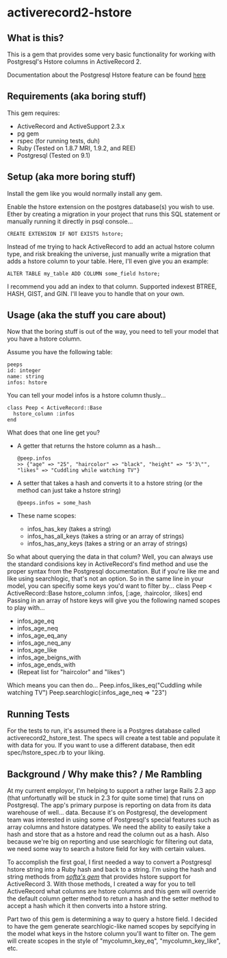 activerecord2-hstore
====================

What is this?
-------------
This is a gem that provides some very basic functionality for working with 
Postgresql's Hstore columns in ActiveRecord 2.

Documentation about the Postgresql Hstore feature can be found 
[here](http://www.postgresql.org/docs/9.1/static/hstore.html)

Requirements (aka boring stuff)
-------------------------------
This gem requires:

*   ActiveRecord and ActiveSupport 2.3.x
*   pg gem
*   rspec (for running tests, duh)
*   Ruby (Tested on 1.8.7 MRI, 1.9.2, and REE)
*   Postgresql (Tested on 9.1)

Setup (aka more boring stuff)
-----------------------------
Install the gem like you would normally install any gem.

Enable the hstore extension on the postgres database(s) you wish to use.
Ether by creating a migration in your project that runs this SQL statement
or manually running it directly in psql console...

    CREATE EXTENSION IF NOT EXISTS hstore;

Instead of me trying to hack ActiveRecord to add an actual hstore column type,
and risk breaking the universe, just manually write a migration that adds a 
hstore column to your table. Here, I'll even give you an example:

    ALTER TABLE my_table ADD COLUMN some_field hstore;

I recommend you add an index to that column. Supported indexest BTREE, HASH, 
GIST, and GIN. I'll leave you to handle that on your own.

Usage (aka the stuff you care about)
------------------------------------
Now that the boring stuff is out of the way, you need to tell your model that
you have a hstore column.

Assume you have the following table:
    
    peeps
    id: integer
    name: string
    infos: hstore

You can tell your model infos is a hstore column thusly...

    class Peep < ActiveRecord::Base
      hstore_column :infos
    end

What does that one line get you?

*   A getter that returns the hstore column as a hash...

        @peep.infos
        >> {"age" => "25", "haircolor" => "black", "height" => "5'3\"", "likes" => "Cuddling while watching TV"}

*   A setter that takes a hash and converts it to a hstore string (or the method can just take a hstore string)

        @peeps.infos = some_hash

*   These name scopes:
    *   infos\_has\_key (takes a string)
    *   infos\_has\_all\_keys (takes a string or an array of strings)
    *   infos\_has\_any\_keys (takes a string or an array of strings) 

So what about querying the data in that colum? Well, you can always use the 
standard condisions key in ActiveRecord's find method and use the proper 
syntax from the Postgresql documentation. But if you're like me and like 
using searchlogic, that's not an option. So in the same line in your model,
you can specifiy some keys you'd want to filter by...
    class Peep < ActiveRecord::Base
      hstore_column :infos, [:age, :haircolor, :likes]
    end
Passing in an array of hstore keys will give you the following named scopes
to play with...

*   infos\_age\_eq
*   infos\_age\_neq
*   infos\_age\_eq\_any
*   infos\_age\_neq\_any
*   infos\_age\_like
*   infos\_age\_beigns\_with
*   infos\_age\_ends\_with
*   (Repeat list for "haircolor" and "likes")

Which means you can then do...
    Peep.infos_likes_eq("Cuddling while watching TV")
    Peep.searchlogic(:infos_age_neq => "23")

Running Tests
-------------
For the tests to run, it's assumed there is a Postgres database called
activerecord2\_hstore\_test. The specs will create a test table and populate
it with data for you. If you want to use a different database, then edit
spec/hstore\_spec.rb to your liking.

Background / Why make this? / Me Rambling
-----------------------------------------
At my current employor, I'm helping to support a rather large Rails 2.3 app 
(that unfortunatly will be stuck in 2.3 for quite some time) that runs on 
Postgresql. The app's primary purpose is reporting on data from its data 
warehouse of well... data. Because it's on Postgresql, the development team
was interested in using some of Postgresql's special features such as array
columns and hstore datatypes. We need the ability to easily take a hash 
and store that as a hstore and read the column out as a hash. Also because
we're big on reporting and use searchlogic for filtering out data, we need
some way to search a hstore field for key with certain values.

To accomplish the first goal, I first needed a way to convert a Postgresql
hstore string into a Ruby hash and back to a string. I'm using the hash and
string methods from *[softa's gem](https://github.com/softa/activerecord-postgres-hstore)*
that provides hstore support for ActiveRecord 3. With those methods, I created
a way for you to tell ActiveRecord what columns are hstore columns and this 
gem will override the default column getter method to return a hash and the
setter method to accept a hash which it then converts into a hstore string.

Part two of this gem is determining a way to query a hstore field. I decided
to have the gem generate searchlogic-like named scopes by sepcifying in the
model what keys in the hstore column you'll want to filter on. The gem will 
create scopes in the style of "mycolumn\_key\_eq", "mycolumn\_key\_like", etc.
